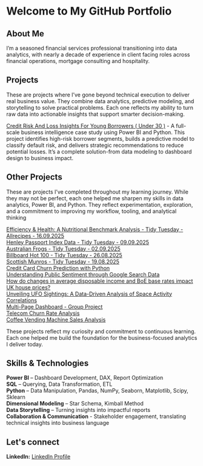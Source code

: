 # Welcome to My GitHub Portfolio  

## About Me  
I’m a seasoned financial services professional transitioning into data analytics, with nearly a decade of experience in client
facing roles across financial operations, mortgage consulting and hospitality. 

## Projects
These are projects where I’ve gone beyond technical execution to deliver real business value. They combine data analytics, predictive modeling, and storytelling to solve practical problems. Each one reflects my ability to turn raw data into actionable insights that support smarter decision-making.

[Credit Risk And Loss Insights For Young Borrowers ( Under 30 )](https://github.com/data-aleks/Credit-Risk-And-Loss-Insights-For-Young-Borrowers) - 
A full-scale business intelligence case study using Power BI and Python. This project identifies high-risk borrower segments, builds a predictive model to classify default risk, and delivers strategic recommendations to reduce potential losses. It’s a complete solution-from data modeling to dashboard design to business impact.

## Other Projects
These are projects I’ve completed throughout my learning journey. While they may not be perfect, each one helped me sharpen my skills in data analytics, Power BI, and Python. They reflect experimentation, exploration, and a commitment to improving my workflow, tooling, and analytical thinking

[Efficiency & Health: A Nutritional Benchmark Analysis - Tidy Tuesday - Allrecipes - 16.09.2025](https://github.com/data-aleks/Allrecipes_tidy_tusday_16092025)  
[Henley Passport Index Data - Tidy Tuesday - 09.09.2025](https://github.com/data-aleks/henley_passport_index_tidy_tuesday_09_09_09)   
[Australian Frogs - Tidy Tuesday - 02.09.2025](https://github.com/data-aleks/australian_frogs_tidytuesday_02_09_2025)    
[Billboard Hot 100 - Tidy Tuesday - 26.08.2025](https://github.com/data-aleks/billboard_hot100_tidytuesday_26_08_2025)  
[Scottish Munros - Tidy Tuesday - 19.08.2025](https://github.com/data-aleks/scottishmunros_tidytuesday_19_08_2025)   
[Credit Card Churn Prediction with Python](https://github.com/data-aleks/CreditCardChurn-PredictiveModelling)  
[Understanding Public Sentiment through Google Search Data](https://github.com/data-aleks/financial_sentiment_stock_analysis/)  
[How do changes in average disposable income and BoE base rates impact UK house prices?](https://github.com/data-aleks/house_prices_project)  
[Unveiling UFO Sightings: A Data-Driven Analysis of Space Activity Correlations](https://github.com/data-aleks/type_one_ufo_analysis/)  
[Multi-Page Dashboard - Group Project](https://github.com/data-aleks/Multi-Page-Dashboard-Group-Project-)  
[Telecom Churn Rate Analysis](https://github.com/data-aleks/Telecom_churn_rate)  
[Coffee Vending Machine Sales Analysis](https://github.com/data-aleks/coffee_machine_sales)  

These projects reflect my curiosity and commitment to continuous learning. Each one helped me build the foundation for the business-focused analytics I deliver today.

## Skills & Technologies  
**Power BI** – Dashboard Development, DAX, Report Optimization  
**SQL** – Querying, Data Transformation, ETL  
**Python** – Data Manipulation, Pandas, NumPy, Seaborn, Matplotlib, Scipy, Sklearn  
**Dimensional Modeling** – Star Schema, Kimball Method  
**Data Storytelling** – Turning insights into impactful reports  
**Collaboration & Communication** - Stakeholder engagement, translating technical insights into business language

## Let's connect 
**LinkedIn:** [LinkedIn Profile](https://www.linkedin.com/in/data-aleks/)  

